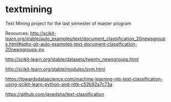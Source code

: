 # textmining
Text Mining project for the last semester of master program

Resources:
http://scikit-learn.org/stable/auto_examples/text/document_classification_20newsgroups.html#sphx-glr-auto-examples-text-document-classification-20newsgroups-py

http://scikit-learn.org/stable/datasets/twenty_newsgroups.html

http://scikit-learn.org/stable/modules/svm.html

https://towardsdatascience.com/machine-learning-nlp-text-classification-using-scikit-learn-python-and-nltk-c52b92a7c73a

https://github.com/javedsha/text-classification
